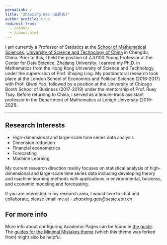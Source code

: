 ```yaml
---
permalink: /
title: "Zhaoxing Gao (高照省)"
author_profile: true
redirect_from: 
  - /about/
  - /about.html
---
```


I am currently a Professor of Statistics at the [School of Mathematical Sciences](https://www.math.uestc.edu.cn/), [University of Science and Technology of China](https://www.uestc.edu.cn/) in Chengdu, China. Prior to this, I held the position of ZJU100 Young Professor at the Center for Data Science, Zhejiang University. I earned my Ph.D. in Mathematics from the Hong Kong University of Science and Technology, under the supervision of Prof. Shiqing Ling. My postdoctoral research took place at the London School of Economics and Political Science (2016-2017) with Prof. Qiwei Yao, followed by a position at the University of Chicago Booth School of Business (2017-2019) under the mentorship of Prof. Ruey Tsay. Before returning to China, I served as a tenure-track assistant professor in the Department of Mathematics at Lehigh University (2019-2021).



---

## Research Interests

- High-dimensional and large-scale time series data analysis
- Dimension reduction
- Financial econometrics
- Forecasting
- Machine Learning

My current research  direction mainly focuses on statistical analysis of high-dimensional and large-scale time series data including developing theory and machine learning methods with applications in environmental,  business, and economic modeling and forecasting. 

If you are interested in my research area, I would love to chat and collaborate, please email me at - *zhaoxing.gao@uestc.edu.cn*

<be>



For more info
------
More info about configuring Academic Pages can be found in [the guide](https://academicpages.github.io/markdown/). The [guides for the Minimal Mistakes theme](https://mmistakes.github.io/minimal-mistakes/docs/configuration/) (which this theme was forked from) might also be helpful.
